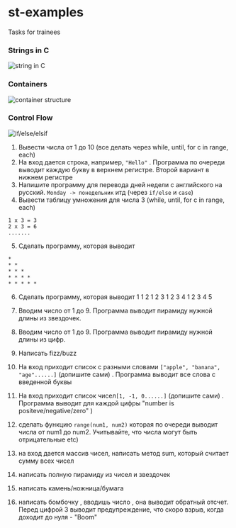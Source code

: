 # st-examples
Tasks for trainees


### Strings in C
![string in C](https://simplesnippets.tech/wp-content/uploads/2018/03/c-c-style-strings.jpg)

### Containers
![container structure](https://www.educative.io/api/edpresso/shot/6445167638740992/image/6388045848772608)


### Control Flow
![if/else/elsif](https://www.educative.io/api/edpresso/shot/6445167638740992/image/6388045848772608)


1) Вывести числа от 1 до 10 (все делать через while, until, for c in range, each)
2) На вход дается строка, например, `"Hello"` . Программа по очереди выводит каждую букву в верхнем регистре. Второй вариант в нижнем регистре
3) Напишите программу для перевода дней недели с английского на русский. `Monday -> понедельник` итд (через `if/else` и `сase`)
4) Вывести таблицу умножения для числа 3 (while, until, for c in range, each)
```
1 x 3 = 3
2 x 3 = 6
.......
```
5) Сделать программу, которая выводит 
```
*
* *
* * *
* * * *
* * * * *
```
6) Сделать программу, которая выводит
1
1 2
1 2 3
1 2 3 4
1 2 3 4 5

7) Вводим число от 1 до 9. Программа выводит пирамиду нужной длины из звездочек. 
8) Вводим число от 1 до 9. Программа выводит пирамиду нужной длины из цифр. 
9) Написать fizz/buzz 
10) На вход приходит список с разными словами `["apple", "banana", "age"......]` (допишите сами) . Программа выводит все слова с введенной буквы
10) На вход приходит список чисел`[1, -1, 0......]` (допишите сами) . Программа выводит для каждой цифры "number is positeve/negative/zero" )
11) cделать функцию `range(num1, num2)`  которая по очереди выводит числа от num1 до num2. Учитывайте, что числа могут быть отрицательные etc)
12) на вход дается массив чисел, написать метод sum, который считает сумму всех чисел
13) написать полную пирамиду из чисел и звездочек
14) написать камень/ножница/бумага
15) написать бомбочку , вводишь число , она выводит обратный отсчет. Перед цифрой 3 выводит предупреждение, что скоро взрыв, когда доходит до нуля - "Boom"


